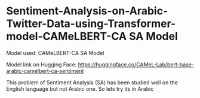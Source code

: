 # Sentiment-Analysis-on-Arabic-Twitter-Data-using-Transformer-model-CAMeLBERT-CA SA Model
Model used: CAMeLBERT-CA SA Model

Model link on Hugging Face: https://huggingface.co/CAMeL-Lab/bert-base-arabic-camelbert-ca-sentiment

This problem of Sentiment Analysis (SA) has been studied well on the English language but not Arabic one. So lets try its in Arabic
